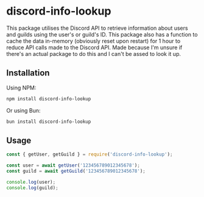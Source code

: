 # discord-info-lookup

This package utilises the Discord API to retrieve information about users and guilds using the user's or guild's ID. This package also has a function to cache the data in-memory (obviously reset upon restart) for 1 hour to reduce API calls made to the Discord API. Made because I'm unsure if there's an actual package to do this and I can't be assed to look it up.

## Installation

Using NPM:

```bash
npm install discord-info-lookup
```

Or using Bun:

```bash
bun install discord-info-lookup
```

## Usage

```js
const { getUser, getGuild } = require('discord-info-lookup');

const user = await getUser('123456789012345678');
const guild = await getGuild('123456789012345678');

console.log(user);
console.log(guild);
```